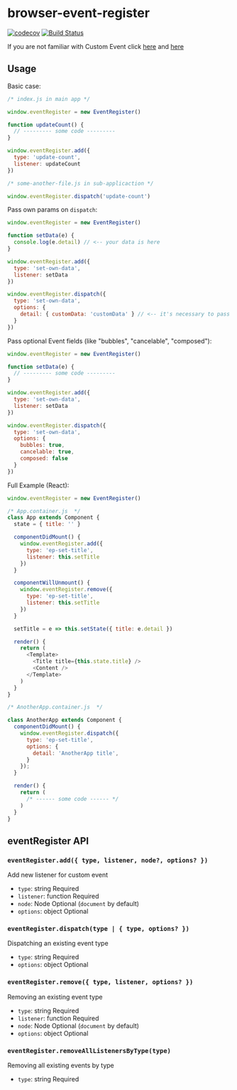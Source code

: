 # browser-event-register

[![codecov](https://codecov.io/gh/DisaPadla/browser-event-register/branch/master/graph/badge.svg)](https://codecov.io/gh/DisaPadla/browser-event-register)
[![Build Status](https://travis-ci.com/DisaPadla/browser-event-register.svg?branch=master)](https://travis-ci.com/DisaPadla/browser-event-register)

If you are not familiar with Custom Event click [here](https://developer.mozilla.org/en-US/docs/Web/API/Event/Event) and [here](https://developer.mozilla.org/en-US/docs/Web/API/CustomEvent)

## Usage

Basic case:

```js
/* index.js in main app */

window.eventRegister = new EventRegister()

function updateCount() {
  // --------- some code ---------
}

window.eventRegister.add({
  type: 'update-count',
  listener: updateCount
})

/* some-another-file.js in sub-applicaction */

window.eventRegister.dispatch('update-count')
```

Pass own params on `dispatch`:

```js
window.eventRegister = new EventRegister()

function setData(e) {
  console.log(e.detail) // <-- your data is here
}

window.eventRegister.add({
  type: 'set-own-data',
  listener: setData
})

window.eventRegister.dispatch({
  type: 'set-own-data',
  options: {
    detail: { customData: 'customData' } // <-- it's necessary to pass "options.detail" property
  }
})
```

Pass optional Event fields (like "bubbles", "cancelable", "composed"):

```js
window.eventRegister = new EventRegister()

function setData(e) {
  // --------- some code ---------
}

window.eventRegister.add({
  type: 'set-own-data',
  listener: setData
})

window.eventRegister.dispatch({
  type: 'set-own-data',
  options: {
    bubbles: true,
    cancelable: true,
    composed: false
  }
})
```

Full Example (React):

```js
window.eventRegister = new EventRegister()

/* App.container.js  */
class App extends Component {
  state = { title: '' }

  componentDidMount() {
    window.eventRegister.add({
      type: 'ep-set-title',
      listener: this.setTitle
    })
  }

  componentWillUnmount() {
    window.eventRegister.remove({
      type: 'ep-set-title',
      listener: this.setTitle
    })
  }

  setTitle = e => this.setState({ title: e.detail })

  render() {
    return (
      <Template>
        <Title title={this.state.title} />
        <Content />
      </Template>
    )
  }
}
```

```js
/* AnotherApp.container.js  */

class AnotherApp extends Component {
  componentDidMount() {
    window.eventRegister.dispatch({
      type: 'ep-set-title',
      options: {
        detail: 'AnotherApp title',
      }
    });
  }

  render() {
    return (
      /* ------ some code ------ */
    )
  }
}
```

## eventRegister API

### `eventRegister.add({ type, listener, node?, options? })`

Add new listener for custom event

- `type`: string Required
- `listener`: function Required
- `node`: Node Optional (`document` by default)
- `options`: object Optional

### `eventRegister.dispatch(type | { type, options? })`

Dispatching an existing event type

- `type`: string Required
- `options`: object Optional

### `eventRegister.remove({ type, listener, options? })`

Removing an existing event type

- `type`: string Required
- `listener`: function Required
- `node`: Node Optional (`document` by default)
- `options`: object Optional

### `eventRegister.removeAllListenersByType(type)`

Removing all existing events by type

- `type`: string Required
